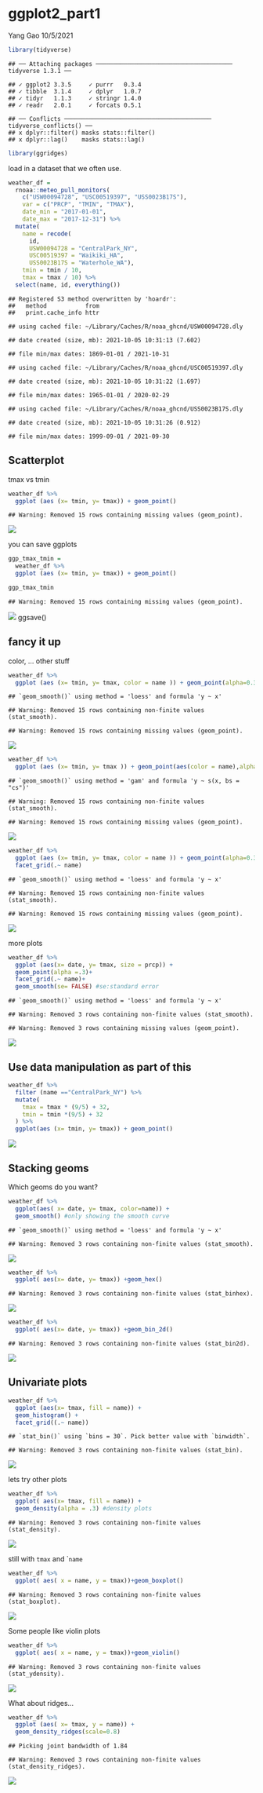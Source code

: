 ggplot2\_part1
================
Yang Gao
10/5/2021

``` r
library(tidyverse)
```

    ## ── Attaching packages ─────────────────────────────────────── tidyverse 1.3.1 ──

    ## ✓ ggplot2 3.3.5     ✓ purrr   0.3.4
    ## ✓ tibble  3.1.4     ✓ dplyr   1.0.7
    ## ✓ tidyr   1.1.3     ✓ stringr 1.4.0
    ## ✓ readr   2.0.1     ✓ forcats 0.5.1

    ## ── Conflicts ────────────────────────────────────────── tidyverse_conflicts() ──
    ## x dplyr::filter() masks stats::filter()
    ## x dplyr::lag()    masks stats::lag()

``` r
library(ggridges)
```

load in a dataset that we often use.

``` r
weather_df = 
  rnoaa::meteo_pull_monitors(
    c("USW00094728", "USC00519397", "USS0023B17S"),
    var = c("PRCP", "TMIN", "TMAX"), 
    date_min = "2017-01-01",
    date_max = "2017-12-31") %>%
  mutate(
    name = recode(
      id, 
      USW00094728 = "CentralPark_NY", 
      USC00519397 = "Waikiki_HA",
      USS0023B17S = "Waterhole_WA"),
    tmin = tmin / 10,
    tmax = tmax / 10) %>%
  select(name, id, everything())
```

    ## Registered S3 method overwritten by 'hoardr':
    ##   method           from
    ##   print.cache_info httr

    ## using cached file: ~/Library/Caches/R/noaa_ghcnd/USW00094728.dly

    ## date created (size, mb): 2021-10-05 10:31:13 (7.602)

    ## file min/max dates: 1869-01-01 / 2021-10-31

    ## using cached file: ~/Library/Caches/R/noaa_ghcnd/USC00519397.dly

    ## date created (size, mb): 2021-10-05 10:31:22 (1.697)

    ## file min/max dates: 1965-01-01 / 2020-02-29

    ## using cached file: ~/Library/Caches/R/noaa_ghcnd/USS0023B17S.dly

    ## date created (size, mb): 2021-10-05 10:31:26 (0.912)

    ## file min/max dates: 1999-09-01 / 2021-09-30

## Scatterplot

tmax vs tmin

``` r
weather_df %>% 
  ggplot (aes (x= tmin, y= tmax)) + geom_point()
```

    ## Warning: Removed 15 rows containing missing values (geom_point).

![](vis_and_eda_files/figure-gfm/unnamed-chunk-3-1.png)<!-- -->

you can save ggplots

``` r
ggp_tmax_tmin = 
  weather_df %>% 
  ggplot (aes (x= tmin, y= tmax)) + geom_point()

ggp_tmax_tmin
```

    ## Warning: Removed 15 rows containing missing values (geom_point).

![](vis_and_eda_files/figure-gfm/unnamed-chunk-4-1.png)<!-- --> ggsave()

## fancy it up

color, … other stuff

``` r
weather_df %>% 
  ggplot (aes (x= tmin, y= tmax, color = name )) + geom_point(alpha=0.3) + geom_smooth( se=FALSE)
```

    ## `geom_smooth()` using method = 'loess' and formula 'y ~ x'

    ## Warning: Removed 15 rows containing non-finite values (stat_smooth).

    ## Warning: Removed 15 rows containing missing values (geom_point).

![](vis_and_eda_files/figure-gfm/unnamed-chunk-5-1.png)<!-- -->

``` r
weather_df %>% 
  ggplot (aes (x= tmin, y= tmax )) + geom_point(aes(color = name),alpha=0.3) + geom_smooth( se=FALSE)
```

    ## `geom_smooth()` using method = 'gam' and formula 'y ~ s(x, bs = "cs")'

    ## Warning: Removed 15 rows containing non-finite values (stat_smooth).

    ## Warning: Removed 15 rows containing missing values (geom_point).

![](vis_and_eda_files/figure-gfm/unnamed-chunk-6-1.png)<!-- -->

``` r
weather_df %>% 
  ggplot (aes (x= tmin, y= tmax, color = name )) + geom_point(alpha=0.3) + geom_smooth( se=FALSE)+
  facet_grid(.~ name)
```

    ## `geom_smooth()` using method = 'loess' and formula 'y ~ x'

    ## Warning: Removed 15 rows containing non-finite values (stat_smooth).

    ## Warning: Removed 15 rows containing missing values (geom_point).

![](vis_and_eda_files/figure-gfm/unnamed-chunk-7-1.png)<!-- -->

more plots

``` r
weather_df %>% 
  ggplot (aes(x= date, y= tmax, size = prcp)) + 
  geom_point(alpha =.3)+
  facet_grid(.~ name)+
  geom_smooth(se= FALSE) #se:standard error
```

    ## `geom_smooth()` using method = 'loess' and formula 'y ~ x'

    ## Warning: Removed 3 rows containing non-finite values (stat_smooth).

    ## Warning: Removed 3 rows containing missing values (geom_point).

![](vis_and_eda_files/figure-gfm/unnamed-chunk-8-1.png)<!-- -->

## Use data manipulation as part of this

``` r
weather_df %>% 
  filter (name =="CentralPark_NY") %>% 
  mutate(
    tmax = tmax * (9/5) + 32,
    tmin = tmin *(9/5) + 32
  ) %>% 
  ggplot(aes (x= tmin, y= tmax)) + geom_point()
```

![](vis_and_eda_files/figure-gfm/unnamed-chunk-9-1.png)<!-- -->

## Stacking geoms

Which geoms do you want?

``` r
weather_df %>% 
  ggplot(aes( x= date, y= tmax, color=name)) +
  geom_smooth() #only showing the smooth curve
```

    ## `geom_smooth()` using method = 'loess' and formula 'y ~ x'

    ## Warning: Removed 3 rows containing non-finite values (stat_smooth).

![](vis_and_eda_files/figure-gfm/unnamed-chunk-10-1.png)<!-- -->

``` r
weather_df %>% 
  ggplot( aes(x= date, y= tmax)) +geom_hex()
```

    ## Warning: Removed 3 rows containing non-finite values (stat_binhex).

![](vis_and_eda_files/figure-gfm/unnamed-chunk-11-1.png)<!-- -->

``` r
weather_df %>% 
  ggplot( aes(x= date, y= tmax)) +geom_bin_2d()
```

    ## Warning: Removed 3 rows containing non-finite values (stat_bin2d).

![](vis_and_eda_files/figure-gfm/unnamed-chunk-12-1.png)<!-- -->

## Univariate plots

``` r
weather_df %>% 
  ggplot (aes(x= tmax, fill = name)) +
  geom_histogram() +
  facet_grid((.~ name))
```

    ## `stat_bin()` using `bins = 30`. Pick better value with `binwidth`.

    ## Warning: Removed 3 rows containing non-finite values (stat_bin).

![](vis_and_eda_files/figure-gfm/unnamed-chunk-13-1.png)<!-- -->

lets try other plots

``` r
weather_df %>% 
  ggplot( aes(x= tmax, fill = name)) +
  geom_density(alpha = .3) #density plots
```

    ## Warning: Removed 3 rows containing non-finite values (stat_density).

![](vis_and_eda_files/figure-gfm/unnamed-chunk-14-1.png)<!-- -->

still with `tmax` and \``name`

``` r
weather_df %>% 
  ggplot( aes( x = name, y = tmax))+geom_boxplot()
```

    ## Warning: Removed 3 rows containing non-finite values (stat_boxplot).

![](vis_and_eda_files/figure-gfm/unnamed-chunk-15-1.png)<!-- -->

Some people like violin plots

``` r
weather_df %>% 
  ggplot( aes( x = name, y = tmax))+geom_violin()
```

    ## Warning: Removed 3 rows containing non-finite values (stat_ydensity).

![](vis_and_eda_files/figure-gfm/unnamed-chunk-16-1.png)<!-- -->

What about ridges…

``` r
weather_df %>% 
  ggplot (aes( x= tmax, y = name)) +
  geom_density_ridges(scale=0.8)
```

    ## Picking joint bandwidth of 1.84

    ## Warning: Removed 3 rows containing non-finite values (stat_density_ridges).

![](vis_and_eda_files/figure-gfm/unnamed-chunk-17-1.png)<!-- -->
